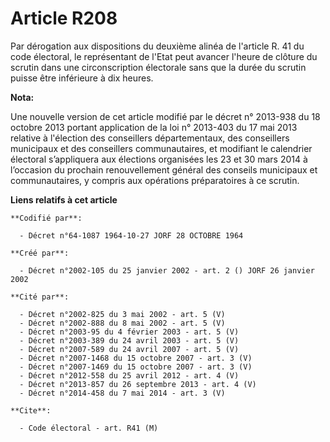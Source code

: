# Article R208

Par dérogation aux dispositions du deuxième alinéa de l'article R. 41 du code électoral, le représentant de l'Etat peut
avancer l'heure de clôture du scrutin dans une circonscription électorale sans que la durée du scrutin puisse être inférieure
à dix heures.

**Nota:**

Une nouvelle version de cet article modifié par le décret n° 2013-938 du 18 octobre 2013 portant application de la loi n°
2013-403 du 17 mai 2013 relative à l'élection des conseillers départementaux, des conseillers municipaux et des conseillers
communautaires, et modifiant le calendrier électoral s’appliquera aux élections organisées les 23 et 30 mars 2014 à
l’occasion du prochain renouvellement général des conseils municipaux et communautaires, y compris aux opérations
préparatoires à ce scrutin.

**Liens relatifs à cet article**

	**Codifié par**:

	  - Décret n°64-1087 1964-10-27 JORF 28 OCTOBRE 1964

	**Créé par**:

	  - Décret n°2002-105 du 25 janvier 2002 - art. 2 () JORF 26 janvier 2002

	**Cité par**:

	  - Décret n°2002-825 du 3 mai 2002 - art. 5 (V)
	  - Décret n°2002-888 du 8 mai 2002 - art. 5 (V)
	  - Décret n°2003-95 du 4 février 2003 - art. 5 (V)
	  - Décret n°2003-389 du 24 avril 2003 - art. 5 (V)
	  - Décret n°2007-589 du 24 avril 2007 - art. 5 (V)
	  - Décret n°2007-1468 du 15 octobre 2007 - art. 3 (V)
	  - Décret n°2007-1469 du 15 octobre 2007 - art. 3 (V)
	  - Décret n°2012-558 du 25 avril 2012 - art. 4 (V)
	  - Décret n°2013-857 du 26 septembre 2013 - art. 4 (V)
	  - Décret n°2014-458 du 7 mai 2014 - art. 3 (V)

	**Cite**:

	  - Code électoral - art. R41 (M)
